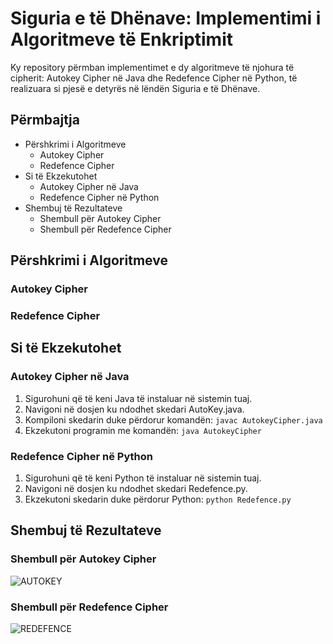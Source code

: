# Siguria e të Dhënave: Implementimi i Algoritmeve të Enkriptimit
Ky repository përmban implementimet e dy algoritmeve të njohura të cipherit: Autokey Cipher në Java dhe Redefence Cipher në Python, të realizuara si pjesë e detyrës në lëndën Siguria e të Dhënave.

## Përmbajtja
* Përshkrimi i Algoritmeve
  - Autokey Cipher
  - Redefence Cipher
* Si të Ekzekutohet
  - Autokey Cipher në Java
  - Redefence Cipher në Python
* Shembuj të Rezultateve
  - Shembull për Autokey Cipher
  - Shembull për Redefence Cipher

## Përshkrimi i Algoritmeve
### Autokey Cipher
### Redefence Cipher

## Si të Ekzekutohet
### Autokey Cipher në Java
1. Sigurohuni që të keni Java të instaluar në sistemin tuaj.
2. Navigoni në dosjen ku ndodhet skedari AutoKey.java.
3. Kompiloni skedarin duke përdorur komandën:
`javac AutokeyCipher.java`
4. Ekzekutoni programin me komandën:
`java AutokeyCipher`

### Redefence Cipher në Python
1. Sigurohuni që të keni Python të instaluar në sistemin tuaj.
2. Navigoni në dosjen ku ndodhet skedari Redefence.py.
3. Ekzekutoni skedarin duke përdorur Python:
`python Redefence.py`

## Shembuj të Rezultateve
### Shembull për Autokey Cipher

![AUTOKEY](https://github.com/oltaolloni/DataSecurity_Detyra2/assets/72526779/07b84147-9e42-4302-a745-761c1654b11f)

### Shembull për Redefence Cipher

![REDEFENCE](https://github.com/oltaolloni/DataSecurity_Detyra2/assets/72526779/2d80d0aa-d5c5-4b38-842b-04c7d35dcca7)
